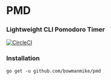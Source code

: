# PMD
### Lightweight CLI Pomodoro Timer

[![CircleCI](https://circleci.com/gh/bowmanmike/pmd/tree/master.svg?style=svg)](https://circleci.com/gh/bowmanmike/pmd/tree/master)

### Installation
`go get -u github.com/bowmanmike/pmd`
